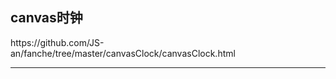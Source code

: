 <h2>canvas时钟</h2>
<p>https://github.com/JS-an/fanche/tree/master/canvasClock/canvasClock.html</p>
<hr></hr>
